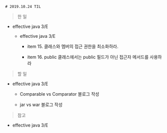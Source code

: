     # 2019.10.24 TIL

> 한 일

- effective java 3/E

    - effective java 3/E

        - item 15. 클래스와 멤버의 접근 권한을 최소화하라.

        - item 16. public 클래스에서는 public 필드가 아닌 접근자 메서드를 사용하라

> 할 일

- effective java 3/E

    - Comparable vs Comparator 블로그 작성

    - jar vs war 블로그 작성

> 참고

- effective java 3/E
